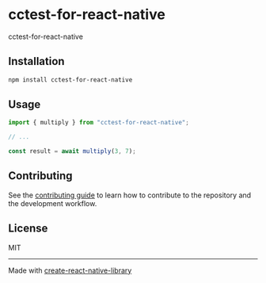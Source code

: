 # cctest-for-react-native
cctest-for-react-native
## Installation

```sh
npm install cctest-for-react-native
```

## Usage

```js
import { multiply } from "cctest-for-react-native";

// ...

const result = await multiply(3, 7);
```

## Contributing

See the [contributing guide](CONTRIBUTING.md) to learn how to contribute to the repository and the development workflow.

## License

MIT

---

Made with [create-react-native-library](https://github.com/callstack/react-native-builder-bob)
